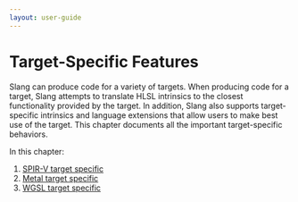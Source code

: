 ```yaml
---
layout: user-guide
---
```


# Target-Specific Features

Slang can produce code for a variety of targets. When producing code for a target, Slang attempts to translate HLSL intrinsics to the closest functionality provided by the target. In addition, Slang also supports target-specific intrinsics and language extensions that allow users to make best use of the target. This chapter documents all the important target-specific behaviors.

In this chapter:

1. [SPIR-V target specific](./a2-01-spirv-target-specific.md)
2. [Metal target specific](./a2-02-metal-target-specific.md)
3. [WGSL target specific](./a2-03-wgsl-target-specific.md)

<!-- RTD-TOC-START
```{toctree}
:titlesonly:
:hidden:

SPIR-V target specific <a2-01-spirv-target-specific>
Metal target specific <a2-02-metal-target-specific>
WGSL target specific <a2-03-wgsl-target-specific>
```
RTD-TOC-END -->